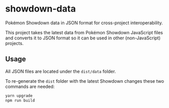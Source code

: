 # showdown-data
Pokémon Showdown data in JSON format for cross-project interoperability.

This project takes the latest data from Pokémon Showdown JavaScript files and converts it
to JSON format so it can be used in other (non-JavaScript) projects.

## Usage

All JSON files are located under the `dist/data` folder.

To re-generate the `dist` folder with the latest Showdown changes these two commands are needed:

```bash
yarn upgrade
npm run build
```
